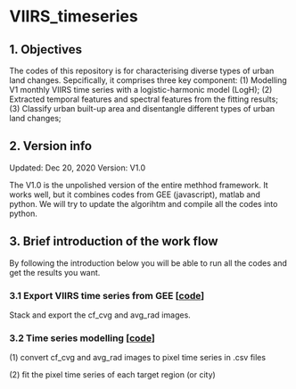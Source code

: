 # VIIRS_timeseries

## 1. Objectives

The codes of this repository is for characterising diverse types of urban land changes. Sepcifically, it comprises three key component:
(1) Modelling V1 monthly VIIRS time series with a logistic-harmonic model (LogH);
(2) Extracted temporal features and spectral features from the fitting results;
(3) Classify urban built-up area and disentangle different types of urban land changes;

## 2. Version info

Updated: Dec 20, 2020
Version: V1.0

The V1.0 is the unpolished version of the entire methhod framework. It works well, but it combines codes from GEE (javascript), matlab and python. We will try to update the algorihtm and compile all the codes into python.

## 3. Brief introduction of the work flow

By following the introduction below you will be able to run all the codes and get the results you want.

### 3.1 Export VIIRS time series from GEE [[code](https://github.com/qmzheng09work/VIIRS_timeseries/blob/main/VIIRS%20time%20series%20output)]

Stack and export the cf_cvg and avg_rad images.


### 3.2 Time series modelling [[code](https://github.com/qmzheng09work/VIIRS_timeseries/tree/main/Time%20Series%20fitting)]

(1) convert cf_cvg and avg_rad images to pixel time series in .csv files 

(2) fit the pixel time series of each target region (or city) 
